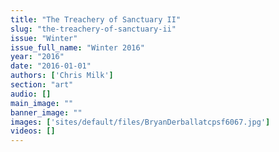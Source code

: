 ```yaml
---
title: "The Treachery of Sanctuary II"
slug: "the-treachery-of-sanctuary-ii"
issue: "Winter"
issue_full_name: "Winter 2016"
year: "2016"
date: "2016-01-01"
authors: ['Chris Milk']
section: "art"
audio: []
main_image: ""
banner_image: ""
images: ['sites/default/files/BryanDerballatcpsf6067.jpg']
videos: []
---
```


